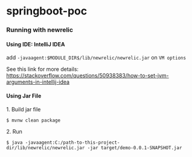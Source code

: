 # springboot-poc
 
### Running with newrelic
#### Using IDE: IntelliJ IDEA
add `-javaagent:$MODULE_DIR$/lib/newrelic/newrelic.jar` on `VM options`

See this link for more details: https://stackoverflow.com/questions/50938383/how-to-set-jvm-arguments-in-intellij-idea

#### Using Jar File
1\. Build jar file
```shell
$ mvnw clean package
```
2\. Run
```shell
$ java -javaagent:C:/path-to-this-project-dir/lib/newrelic/newrelic.jar -jar target/demo-0.0.1-SNAPSHOT.jar
```